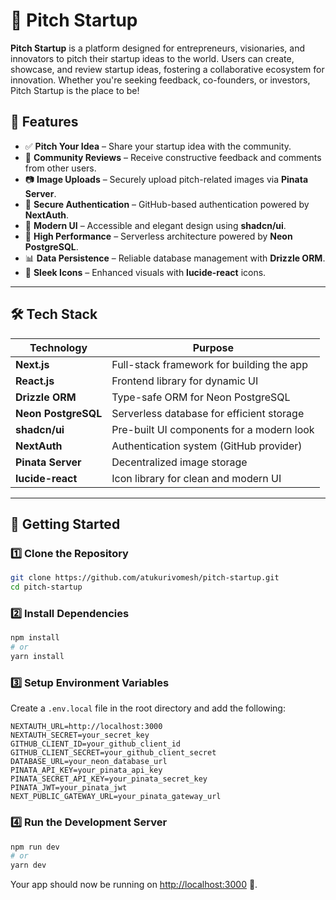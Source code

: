 # 🚀 Pitch Startup

**Pitch Startup** is a platform designed for entrepreneurs, visionaries, and innovators to pitch their startup ideas to the world. Users can create, showcase, and review startup ideas, fostering a collaborative ecosystem for innovation. Whether you're seeking feedback, co-founders, or investors, Pitch Startup is the place to be!

## 🌟 Features

- ✅ **Pitch Your Idea** – Share your startup idea with the community.
- 💬 **Community Reviews** – Receive constructive feedback and comments from other users.
- 📷 **Image Uploads** – Securely upload pitch-related images via **Pinata Server**.
- 🔐 **Secure Authentication** – GitHub-based authentication powered by **NextAuth**.
- 🎨 **Modern UI** – Accessible and elegant design using **shadcn/ui**.
- 🚀 **High Performance** – Serverless architecture powered by **Neon PostgreSQL**.
- 📊 **Data Persistence** – Reliable database management with **Drizzle ORM**.
- 🔎 **Sleek Icons** – Enhanced visuals with **lucide-react** icons.

---

## 🛠 Tech Stack

| Technology         | Purpose                                      |
|--------------------|----------------------------------------------|
| **Next.js**        | Full-stack framework for building the app   |
| **React.js**       | Frontend library for dynamic UI             |
| **Drizzle ORM**    | Type-safe ORM for Neon PostgreSQL           |
| **Neon PostgreSQL**| Serverless database for efficient storage   |
| **shadcn/ui**      | Pre-built UI components for a modern look   |
| **NextAuth**       | Authentication system (GitHub provider)     |
| **Pinata Server**  | Decentralized image storage                 |
| **lucide-react**   | Icon library for clean and modern UI        |

---

## 🚀 Getting Started

### 1️⃣ Clone the Repository

```bash
git clone https://github.com/atukurivomesh/pitch-startup.git
cd pitch-startup
```

### 2️⃣ Install Dependencies

```bash
npm install
# or
yarn install
```

### 3️⃣ Setup Environment Variables

Create a `.env.local` file in the root directory and add the following:

```env
NEXTAUTH_URL=http://localhost:3000
NEXTAUTH_SECRET=your_secret_key
GITHUB_CLIENT_ID=your_github_client_id
GITHUB_CLIENT_SECRET=your_github_client_secret
DATABASE_URL=your_neon_database_url
PINATA_API_KEY=your_pinata_api_key
PINATA_SECRET_API_KEY=your_pinata_secret_key
PINATA_JWT=your_pinata_jwt
NEXT_PUBLIC_GATEWAY_URL=your_pinata_gateway_url
```

### 4️⃣ Run the Development Server

```bash
npm run dev
# or
yarn dev
```

Your app should now be running on [http://localhost:3000](http://localhost:3000) 🚀.
